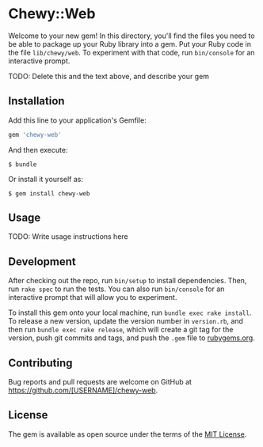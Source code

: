 # Chewy::Web

Welcome to your new gem! In this directory, you'll find the files you need to be able to package up your Ruby library into a gem. Put your Ruby code in the file `lib/chewy/web`. To experiment with that code, run `bin/console` for an interactive prompt.

TODO: Delete this and the text above, and describe your gem

## Installation

Add this line to your application's Gemfile:

```ruby
gem 'chewy-web'
```

And then execute:

    $ bundle

Or install it yourself as:

    $ gem install chewy-web

## Usage

TODO: Write usage instructions here

## Development

After checking out the repo, run `bin/setup` to install dependencies. Then, run `rake spec` to run the tests. You can also run `bin/console` for an interactive prompt that will allow you to experiment.

To install this gem onto your local machine, run `bundle exec rake install`. To release a new version, update the version number in `version.rb`, and then run `bundle exec rake release`, which will create a git tag for the version, push git commits and tags, and push the `.gem` file to [rubygems.org](https://rubygems.org).

## Contributing

Bug reports and pull requests are welcome on GitHub at https://github.com/[USERNAME]/chewy-web.

## License

The gem is available as open source under the terms of the [MIT License](http://opensource.org/licenses/MIT).

